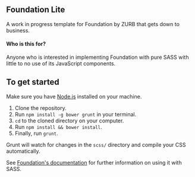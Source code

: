 ## Foundation Lite

A work in progress template for Foundation by ZURB that gets down to business.

#### Who is this for?

Anyone who is interested in implementing Foundation with pure SASS with little to no use of its JavaScript components.

## To get started

Make sure you have [Node.js](http://nodejs.org) installed on your machine.

1. Clone the repository.
2. Run `npm install -g bower grunt` in your terminal.
3. `cd` to the cloned directory on your computer.
4. Run `npm install && bower install`.
5. Finally, run `grunt`.

Grunt will watch for changes in the `scss/` directory and compile your CSS automatically.

See [Foundation's documentation](http://foundation.zurb.com/docs/) for further information on using it with SASS.
